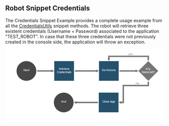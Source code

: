
## Robot Snippet Credentials


The Credentials Snippet Example provides a complete usage example from all the
[CredentialsUtils](https://github.com/appianps/ps-plugin-appianrpa-Snippets/tree/PS-462-add-examples/snippets-libraries/snippet-credentials) snippet methods. The robot will retrieve three existent
credentials (Username + Password) associated to the application "TEST_ROBOT".
In case that these three credentials were not previously created in the
console side, the application will throw an exception.

![AppianRPA](img/workflow.jpg)
